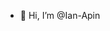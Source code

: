 - 👋 Hi, I’m @Ian-Apin

<!---
Ian-Apin/Ian-Apin is a ✨ special ✨ repository because its `README.md` (this file) appears on your GitHub profile.
You can click the Preview link to take a look at your changes.
--->
